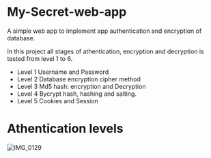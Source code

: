# My-Secret-web-app
A simple web app to implement app authentication and encryption of database.

In this project all stages of athentication, encryption and decryption is tested from level 1 to 6. 

 - Level 1    Username and Password
 - Level 2    Database encryption cipher method
 - Level 3    Md5 hash: encryption and Decryption
 - Level 4    Bycrypt hash, hashing and salting.
 - Level 5    Cookies and Session
 


# Athentication levels

![IMG_0129](https://user-images.githubusercontent.com/81332784/176150112-223013a6-387c-4000-ad11-07a43fb2eac9.jpg)
